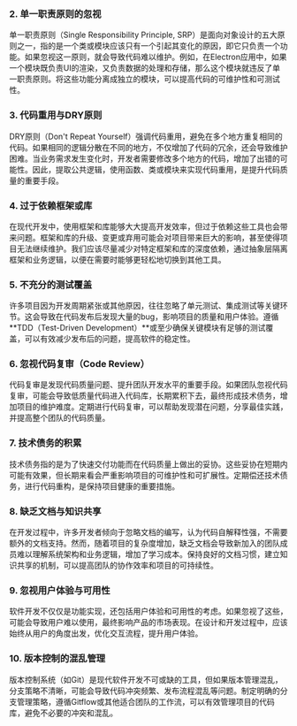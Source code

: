### 2. **单一职责原则的忽视**

单一职责原则（Single Responsibility Principle, SRP）是面向对象设计的五大原则之一，指的是一个类或模块应该只有一个引起其变化的原因，即它只负责一个功能。如果忽视这一原则，就会导致代码难以维护。例如，在Electron应用中，如果一个模块既负责UI的渲染，又负责数据的处理和存储，那么这个模块就违反了单一职责原则。将这些功能分离成独立的模块，可以提高代码的可维护性和可测试性。

### 3. **代码重用与DRY原则**

DRY原则（Don't Repeat Yourself）强调代码重用，避免在多个地方重复相同的代码。如果相同的逻辑分散在不同的地方，不仅增加了代码的冗余，还会导致维护困难。当业务需求发生变化时，开发者需要修改多个地方的代码，增加了出错的可能性。因此，提取公共逻辑，使用函数、类或模块来实现代码重用，是提升代码质量的重要手段。

### 4. **过于依赖框架或库**

在现代开发中，使用框架和库能够大大提高开发效率，但过于依赖这些工具也会带来问题。框架和库的升级、变更或弃用可能会对项目带来巨大的影响，甚至使得项目无法继续维护。我们应该尽量减少对特定框架和库的深度依赖，通过抽象层隔离框架和业务逻辑，以便在需要时能够更轻松地切换到其他工具。

### 5. **不充分的测试覆盖**

许多项目因为开发周期紧张或其他原因，往往忽略了单元测试、集成测试等关键环节。这会导致在代码发布后发现大量的bug，影响项目的质量和用户体验。遵循**TDD（Test-Driven Development）**或至少确保关键模块有足够的测试覆盖，可以有效减少发布后的问题，提高软件的稳定性。

### 6. **忽视代码复审（Code Review）**

代码复审是发现代码质量问题、提升团队开发水平的重要手段。如果团队忽视代码复审，可能会导致低质量代码进入代码库，长期累积下去，最终形成技术债务，增加项目的维护难度。定期进行代码复审，可以帮助发现潜在问题，分享最佳实践，并提高整个团队的代码质量。

### 7. **技术债务的积累**

技术债务指的是为了快速交付功能而在代码质量上做出的妥协。这些妥协在短期内可能有效果，但长期来看会严重影响项目的可维护性和可扩展性。定期偿还技术债务，进行代码重构，是保持项目健康的重要措施。

### 8. **缺乏文档与知识共享**

在开发过程中，许多开发者倾向于忽略文档的编写，认为代码自解释性强，不需要额外的文档支持。然而，随着项目的复杂度增加，缺乏文档会导致新加入的团队成员难以理解系统架构和业务逻辑，增加了学习成本。保持良好的文档习惯，建立知识共享的机制，可以提高团队的协作效率和项目的可持续性。

### 9. **忽视用户体验与可用性**

软件开发不仅仅是功能实现，还包括用户体验和可用性的考虑。如果忽视了这些，可能会导致用户难以使用，最终影响产品的市场表现。在设计和开发过程中，应该始终从用户的角度出发，优化交互流程，提升用户体验。

### 10. **版本控制的混乱管理**

版本控制系统（如Git）是现代软件开发不可或缺的工具，但如果版本管理混乱，分支策略不清晰，可能会导致代码冲突频繁、发布流程混乱等问题。制定明确的分支管理策略，遵循Gitflow或其他适合团队的工作流，可以有效管理项目的代码库，避免不必要的冲突和混乱。